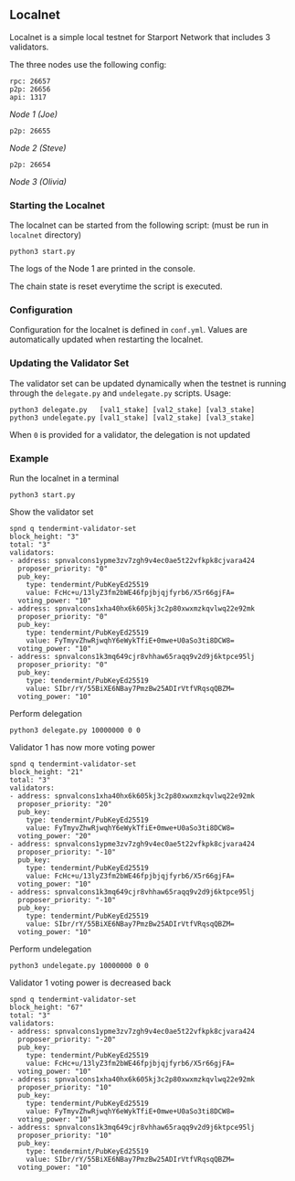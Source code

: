 ## Localnet

Localnet is a simple local testnet for Starport Network that includes 3 validators.

The three nodes use the following config:

```
rpc: 26657
p2p: 26656
api: 1317
```
*Node 1 (Joe)*
```
p2p: 26655
```
*Node 2 (Steve)*
```
p2p: 26654
```
*Node 3 (Olivia)*

### Starting the Localnet

The localnet can be started from the following script:
(must be run in `localnet` directory)
```
python3 start.py
```

The logs of the Node 1 are printed in the console.

The chain state is reset everytime the script is executed.

### Configuration

Configuration for the localnet is defined in `conf.yml`.
Values are automatically updated when restarting the localnet.

### Updating the Validator Set

The validator set can be updated dynamically when the testnet is running through the `delegate.py` and `undelegate.py` scripts.
Usage:
```
python3 delegate.py   [val1_stake] [val2_stake] [val3_stake]
python3 undelegate.py [val1_stake] [val2_stake] [val3_stake]
```
When `0` is provided for a validator, the delegation is not updated

### Example

Run the localnet in a terminal
```
python3 start.py
```

Show the validator set
```
spnd q tendermint-validator-set
block_height: "3"
total: "3"
validators:
- address: spnvalcons1ypme3zv7zgh9v4ec0ae5t22vfkpk8cjvara424
  proposer_priority: "0"
  pub_key:
    type: tendermint/PubKeyEd25519
    value: FcHc+u/13lyZ3fm2bWE46fpjbjqjfyrb6/X5r66gjFA=
  voting_power: "10"
- address: spnvalcons1xha40hx6k605kj3c2p80xwxmzkqvlwq22e92mk
  proposer_priority: "0"
  pub_key:
    type: tendermint/PubKeyEd25519
    value: FyTmyvZhwRjwqhY6eWykTfiE+0mwe+U0aSo3ti8DCW8=
  voting_power: "10"
- address: spnvalcons1k3mq649cjr8vhhaw65raqq9v2d9j6ktpce95lj
  proposer_priority: "0"
  pub_key:
    type: tendermint/PubKeyEd25519
    value: SIbr/rY/55BiXE6NBay7PmzBw25ADIrVtfVRqsqQBZM=
  voting_power: "10"
```

Perform delegation
```
python3 delegate.py 10000000 0 0
```

Validator 1 has now more voting power
```
spnd q tendermint-validator-set
block_height: "21"
total: "3"
validators:
- address: spnvalcons1xha40hx6k605kj3c2p80xwxmzkqvlwq22e92mk
  proposer_priority: "20"
  pub_key:
    type: tendermint/PubKeyEd25519
    value: FyTmyvZhwRjwqhY6eWykTfiE+0mwe+U0aSo3ti8DCW8=
  voting_power: "20"
- address: spnvalcons1ypme3zv7zgh9v4ec0ae5t22vfkpk8cjvara424
  proposer_priority: "-10"
  pub_key:
    type: tendermint/PubKeyEd25519
    value: FcHc+u/13lyZ3fm2bWE46fpjbjqjfyrb6/X5r66gjFA=
  voting_power: "10"
- address: spnvalcons1k3mq649cjr8vhhaw65raqq9v2d9j6ktpce95lj
  proposer_priority: "-10"
  pub_key:
    type: tendermint/PubKeyEd25519
    value: SIbr/rY/55BiXE6NBay7PmzBw25ADIrVtfVRqsqQBZM=
  voting_power: "10"
```

Perform undelegation
```
python3 undelegate.py 10000000 0 0
```

Validator 1 voting power is decreased back
```
spnd q tendermint-validator-set
block_height: "67"
total: "3"
validators:
- address: spnvalcons1ypme3zv7zgh9v4ec0ae5t22vfkpk8cjvara424
  proposer_priority: "-20"
  pub_key:
    type: tendermint/PubKeyEd25519
    value: FcHc+u/13lyZ3fm2bWE46fpjbjqjfyrb6/X5r66gjFA=
  voting_power: "10"
- address: spnvalcons1xha40hx6k605kj3c2p80xwxmzkqvlwq22e92mk
  proposer_priority: "10"
  pub_key:
    type: tendermint/PubKeyEd25519
    value: FyTmyvZhwRjwqhY6eWykTfiE+0mwe+U0aSo3ti8DCW8=
  voting_power: "10"
- address: spnvalcons1k3mq649cjr8vhhaw65raqq9v2d9j6ktpce95lj
  proposer_priority: "10"
  pub_key:
    type: tendermint/PubKeyEd25519
    value: SIbr/rY/55BiXE6NBay7PmzBw25ADIrVtfVRqsqQBZM=
  voting_power: "10"
```